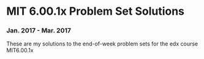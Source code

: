 # MIT 6.00.1x Problem Set Solutions
### Jan. 2017 - Mar. 2017

These are my solutions to the end-of-week problem sets for the edx course MIT6.00.1x